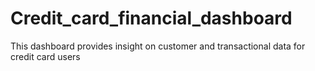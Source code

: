 # Credit_card_financial_dashboard
This dashboard provides insight on customer and transactional data for credit card users

